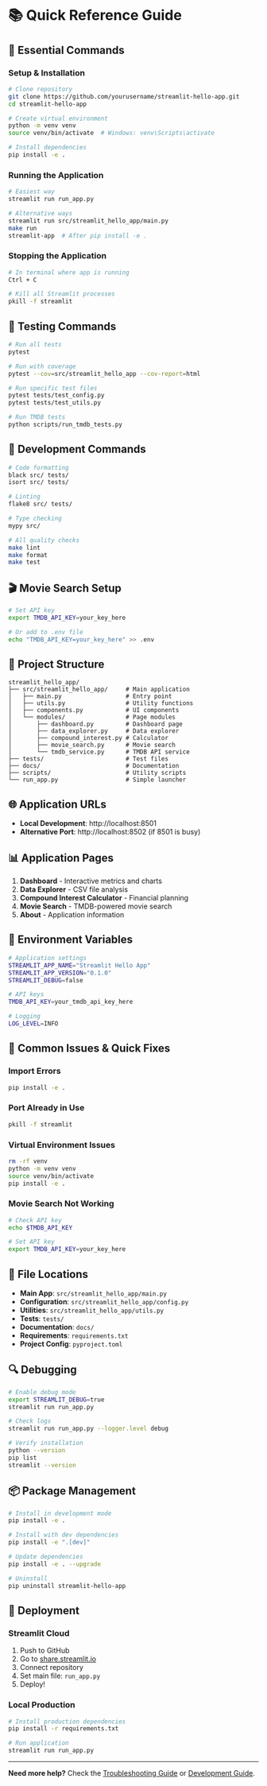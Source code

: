 # 📚 Quick Reference Guide

## 🚀 Essential Commands

### Setup & Installation
```bash
# Clone repository
git clone https://github.com/yourusername/streamlit-hello-app.git
cd streamlit-hello-app

# Create virtual environment
python -m venv venv
source venv/bin/activate  # Windows: venv\Scripts\activate

# Install dependencies
pip install -e .
```

### Running the Application
```bash
# Easiest way
streamlit run run_app.py

# Alternative ways
streamlit run src/streamlit_hello_app/main.py
make run
streamlit-app  # After pip install -e .
```

### Stopping the Application
```bash
# In terminal where app is running
Ctrl + C

# Kill all Streamlit processes
pkill -f streamlit
```

## 🧪 Testing Commands

```bash
# Run all tests
pytest

# Run with coverage
pytest --cov=src/streamlit_hello_app --cov-report=html

# Run specific test files
pytest tests/test_config.py
pytest tests/test_utils.py

# Run TMDB tests
python scripts/run_tmdb_tests.py
```

## 🔧 Development Commands

```bash
# Code formatting
black src/ tests/
isort src/ tests/

# Linting
flake8 src/ tests/

# Type checking
mypy src/

# All quality checks
make lint
make format
make test
```

## 🎬 Movie Search Setup

```bash
# Set API key
export TMDB_API_KEY=your_key_here

# Or add to .env file
echo "TMDB_API_KEY=your_key_here" >> .env
```

## 📁 Project Structure

```
streamlit_hello_app/
├── src/streamlit_hello_app/     # Main application
│   ├── main.py                  # Entry point
│   ├── utils.py                 # Utility functions
│   ├── components.py            # UI components
│   └── modules/                 # Page modules
│       ├── dashboard.py         # Dashboard page
│       ├── data_explorer.py     # Data explorer
│       ├── compound_interest.py # Calculator
│       ├── movie_search.py      # Movie search
│       └── tmdb_service.py      # TMDB API service
├── tests/                       # Test files
├── docs/                        # Documentation
├── scripts/                     # Utility scripts
└── run_app.py                   # Simple launcher
```

## 🌐 Application URLs

- **Local Development**: http://localhost:8501
- **Alternative Port**: http://localhost:8502 (if 8501 is busy)

## 📊 Application Pages

1. **Dashboard** - Interactive metrics and charts
2. **Data Explorer** - CSV file analysis
3. **Compound Interest Calculator** - Financial planning
4. **Movie Search** - TMDB-powered movie search
5. **About** - Application information

## 🔑 Environment Variables

```bash
# Application settings
STREAMLIT_APP_NAME="Streamlit Hello App"
STREAMLIT_APP_VERSION="0.1.0"
STREAMLIT_DEBUG=false

# API keys
TMDB_API_KEY=your_tmdb_api_key_here

# Logging
LOG_LEVEL=INFO
```

## 🐛 Common Issues & Quick Fixes

### Import Errors
```bash
pip install -e .
```

### Port Already in Use
```bash
pkill -f streamlit
```

### Virtual Environment Issues
```bash
rm -rf venv
python -m venv venv
source venv/bin/activate
pip install -e .
```

### Movie Search Not Working
```bash
# Check API key
echo $TMDB_API_KEY

# Set API key
export TMDB_API_KEY=your_key_here
```

## 📝 File Locations

- **Main App**: `src/streamlit_hello_app/main.py`
- **Configuration**: `src/streamlit_hello_app/config.py`
- **Utilities**: `src/streamlit_hello_app/utils.py`
- **Tests**: `tests/`
- **Documentation**: `docs/`
- **Requirements**: `requirements.txt`
- **Project Config**: `pyproject.toml`

## 🔍 Debugging

```bash
# Enable debug mode
export STREAMLIT_DEBUG=true
streamlit run run_app.py

# Check logs
streamlit run run_app.py --logger.level debug

# Verify installation
python --version
pip list
streamlit --version
```

## 📦 Package Management

```bash
# Install in development mode
pip install -e .

# Install with dev dependencies
pip install -e ".[dev]"

# Update dependencies
pip install -e . --upgrade

# Uninstall
pip uninstall streamlit-hello-app
```

## 🚀 Deployment

### Streamlit Cloud
1. Push to GitHub
2. Go to [share.streamlit.io](https://share.streamlit.io)
3. Connect repository
4. Set main file: `run_app.py`
5. Deploy!

### Local Production
```bash
# Install production dependencies
pip install -r requirements.txt

# Run application
streamlit run run_app.py
```

---

**Need more help?** Check the [Troubleshooting Guide](TROUBLESHOOTING.md) or [Development Guide](DEVELOPMENT_GUIDE.md).
